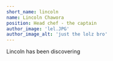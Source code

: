 ```yaml
---
short_name: lincoln
name: Lincoln Chawora
position: Head chef - the captain
author_image: 'lel.JPG'
author_image_alt: 'just the lolz bro'
---
```

Lincoln has been discovering